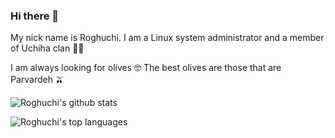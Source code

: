 ### Hi there 👋



My nick name is Roghuchi. I am a Linux system administrator and a member of Uchiha clan 🔺🔻

I am always looking for olives 🤓 The best olives are those that are Parvardeh 🫒


![Roghuchi's github stats](https://github-readme-stats.vercel.app/api?username=roghuchi&theme=merko&layout=compact)

![Roghuchi's top languages](https://github-readme-stats.vercel.app/api/top-langs/?username=roghuchi&layout=compact&theme=merko)
